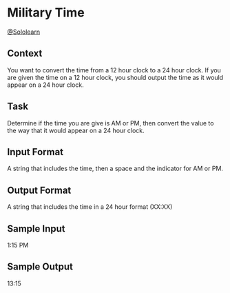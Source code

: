 # Military Time

[@Sololearn](sololearn.com)

## Context

You want to convert the time from a 12 hour clock to a 24 hour clock. If you are given the time on a 12 hour clock, you should output the time as it would appear on a 24 hour clock.

## Task

Determine if the time you are give is AM or PM, then convert the value to the way that it would appear on a 24 hour clock.

## Input Format

A string that includes the time, then a space and the indicator for AM or PM.

## Output Format

A string that includes the time in a 24 hour format (XX:XX)

## Sample Input

1:15 PM

## Sample Output

13:15
